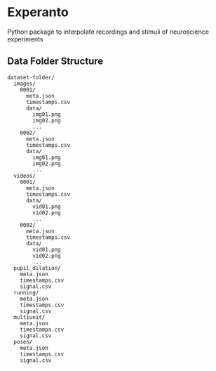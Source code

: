 # Experanto
Python package to interpolate recordings and stimuli of neuroscience experiments 

## Data Folder Structure

```
dataset-folder/
  images/
    0001/
      meta.json
      timestamps.csv
      data/
        img01.png
        img02.png
        ...
    0002/
      meta.json
      timestamps.csv
      data/
        img01.png
        img02.png
        ...
  videos/
    0001/
      meta.json
      timestamps.csv
      data/
        vid01.png
        vid02.png
        ...
    0002/
      meta.json
      timestamps.csv
      data/
        vid01.png
        vid02.png
        ...
  pupil_dilation/
    meta.json
    timestamps.csv
    signal.csv
  running/
    meta.json
    timestamps.csv
    signal.csv
  multiunit/
    meta.json
    timestamps.csv
    signal.csv
  poses/
    meta.json
    timestamps.csv
    signal.csv
```

